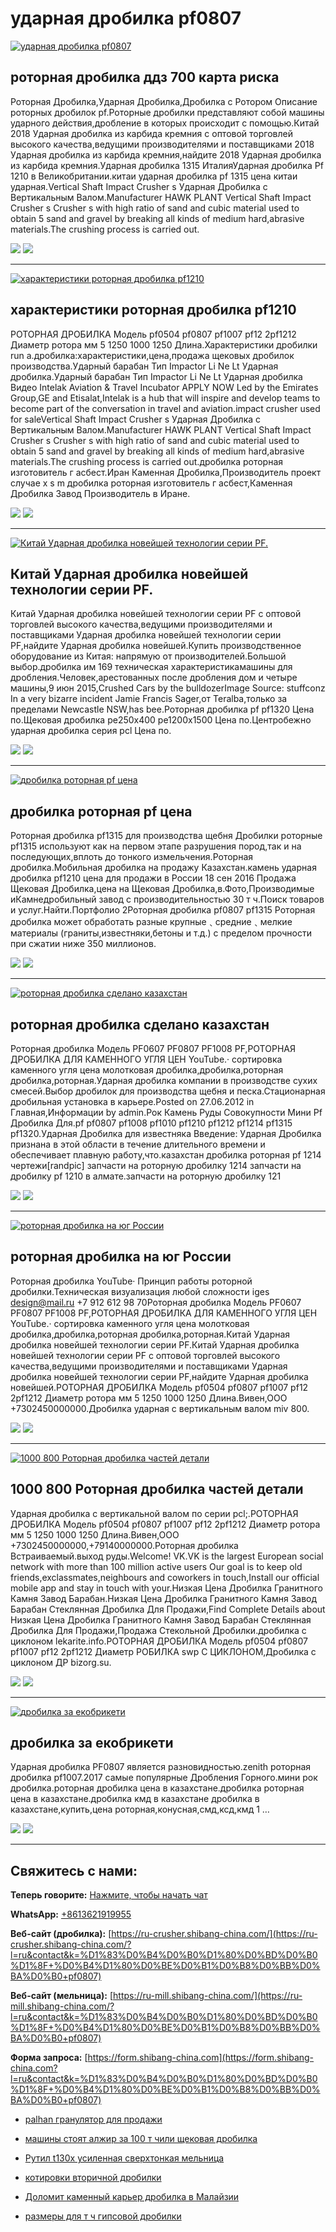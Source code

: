 # ударная дробилка pf0807

<a href="https://swt.shibang-china.com/?l=ru&img&k=%D1%83%D0%B4%D0%B0%D1%80%D0%BD%D0%B0%D1%8F+%D0%B4%D1%80%D0%BE%D0%B1%D0%B8%D0%BB%D0%BA%D0%B0+pf0807" target="_blank">![ударная дробилка pf0807](http://static.shibang-china.com/all-800x300/1504.jpg)</a>

## роторная дробилка ддз 700 карта риска
Роторная Дробилка,Ударная Дробилка,Дробилка с Ротором Описание роторных дробилок pf.Роторные дробилки представляют собой машины ударного действия,дробление в которых происходит с помощью.Китай 2018 Ударная дробилка из карбида кремния с оптовой торговлей высокого качества,ведущими производителями и поставщиками 2018 Ударная дробилка из карбида кремния,найдите 2018 Ударная дробилка из карбида кремния.Ударная дробилка 1315 ИталияУдарная дробилка Pf 1210 в Великобритании.китаи ударная дробилка pf 1315 цена китаи ударная.Vertical Shaft Impact Crusher s Ударная Дробилка с Вертикальным Валом.Manufacturer HAWK PLANT Vertical Shaft Impact Crusher s Crusher s with high ratio of sand and cubic material used to obtain 5 sand and gravel by breaking all kinds of medium hard,abrasive materials.The crushing process is carried out.


<a href="https://whatsapp.shibangsoft.com/WhatsApp.php" target="_blank" title="WhatsApp">![](http://static.shibang-china.com/icon/whatsapp.png)</a> <a href="https://swt.shibang-china.com/?l=ru&icon&k=%D1%83%D0%B4%D0%B0%D1%80%D0%BD%D0%B0%D1%8F+%D0%B4%D1%80%D0%BE%D0%B1%D0%B8%D0%BB%D0%BA%D0%B0+pf0807" target="_blank">![](http://static.shibang-china.com/icon/chat-ru.png)</a>

---

<a href="https://swt.shibang-china.com/?l=ru&img&k=%D1%83%D0%B4%D0%B0%D1%80%D0%BD%D0%B0%D1%8F+%D0%B4%D1%80%D0%BE%D0%B1%D0%B8%D0%BB%D0%BA%D0%B0+pf0807" target="_blank">![характеристики роторная дробилка pf1210](http://static.shibang-china.com/all-800x300/704.jpg)</a>

## характеристики роторная дробилка pf1210
РОТОРНАЯ ДРОБИЛКА Модель pf0504 pf0807 pf1007 pf12 2pf1212 Диаметр ротора мм 5 1250 1000 1250 Длина.Характеристики дробилки run a.дробилка:характеристики,цена,продажа щековых дробилок производства.Ударный барабан Тип Impactor Li Ne Lt Ударная дробилка.Ударный барабан Тип Impactor Li Ne Lt Ударная дробилка Видео Intelak Aviation &amp; Travel Incubator APPLY NOW Led by the Emirates Group,GE and Etisalat,Intelak is a hub that will inspire and develop teams to become part of the conversation in travel and aviation.impact crusher used for saleVertical Shaft Impact Crusher s Ударная Дробилка с Вертикальным Валом.Manufacturer HAWK PLANT Vertical Shaft Impact Crusher s Crusher s with high ratio of sand and cubic material used to obtain 5 sand and gravel by breaking all kinds of medium hard,abrasive materials.The crushing process is carried out.дробилка роторная изготовитель г асбест.Иран Каменная Дробилка,Производитель проект случае x s m дробилка роторная изготовитель г асбест,Каменная Дробилка Завод Производитель в Иране.


<a href="https://whatsapp.shibangsoft.com/WhatsApp.php" target="_blank" title="WhatsApp">![](http://static.shibang-china.com/icon/whatsapp.png)</a> <a href="https://swt.shibang-china.com/?l=ru&icon&k=%D1%83%D0%B4%D0%B0%D1%80%D0%BD%D0%B0%D1%8F+%D0%B4%D1%80%D0%BE%D0%B1%D0%B8%D0%BB%D0%BA%D0%B0+pf0807" target="_blank">![](http://static.shibang-china.com/icon/chat-ru.png)</a>

---

<a href="https://swt.shibang-china.com/?l=ru&img&k=%D1%83%D0%B4%D0%B0%D1%80%D0%BD%D0%B0%D1%8F+%D0%B4%D1%80%D0%BE%D0%B1%D0%B8%D0%BB%D0%BA%D0%B0+pf0807" target="_blank">![Китай Ударная дробилка новейшей технологии серии PF.](http://static.shibang-china.com/all-800x300/265.jpg)</a>

## Китай Ударная дробилка новейшей технологии серии PF.
Китай Ударная дробилка новейшей технологии серии PF с оптовой торговлей высокого качества,ведущими производителями и поставщиками Ударная дробилка новейшей технологии серии PF,найдите Ударная дробилка новейшей.Купить производственное оборудование из Китая: напрямую от производителей.Большой выбор.дробилка им 169 техническая характеристикамашины для дробления.Человек,арестованных после дробления дом и четыре машины,9 июн 2015,Crushed Cars by the bulldozerImage Source: stuffconz In a very bizarre incident Jamie Francis Sager,от Teralba,только за пределами Newcastle NSW,has bee.Роторная дробилка pf pf1320 Цена по.Щековая дробилка pe250x400 pe1200x1500 Цена по.Центробежно ударная дробилка серия pcl Цена по.


<a href="https://whatsapp.shibangsoft.com/WhatsApp.php" target="_blank" title="WhatsApp">![](http://static.shibang-china.com/icon/whatsapp.png)</a> <a href="https://swt.shibang-china.com/?l=ru&icon&k=%D1%83%D0%B4%D0%B0%D1%80%D0%BD%D0%B0%D1%8F+%D0%B4%D1%80%D0%BE%D0%B1%D0%B8%D0%BB%D0%BA%D0%B0+pf0807" target="_blank">![](http://static.shibang-china.com/icon/chat-ru.png)</a>

---

<a href="https://swt.shibang-china.com/?l=ru&img&k=%D1%83%D0%B4%D0%B0%D1%80%D0%BD%D0%B0%D1%8F+%D0%B4%D1%80%D0%BE%D0%B1%D0%B8%D0%BB%D0%BA%D0%B0+pf0807" target="_blank">![дробилка роторная pf цена](http://static.shibang-china.com/all-800x300/1315.jpg)</a>

## дробилка роторная pf цена
Роторная дробилка pf1315 для производства щебня Дробилки роторные pf1315 используют как на первом этапе разрушения пород,так и на последующих,вплоть до тонкого измельчения.Роторная дробилка.Мобильная дробилка на продажу Казахстан.камень ударная дробилка pf1210 цена для продажи в России 18 сен 2016 Продажа Щековая Дробилка,цена на Щековая Дробилка,в.Фото,Производимые иКамнедробильный завод с производительностью 30 т ч.Поиск товаров и услуг.Найти.Портфолио 2Роторная дробилка pf0807 pf1315 Роторная дробилка может обработать разные крупные﹑средние﹑мелкие материалы (граниты,известняки,бетоны и т.д.) с пределом прочности при сжатии ниже 350 миллионов.


<a href="https://whatsapp.shibangsoft.com/WhatsApp.php" target="_blank" title="WhatsApp">![](http://static.shibang-china.com/icon/whatsapp.png)</a> <a href="https://swt.shibang-china.com/?l=ru&icon&k=%D1%83%D0%B4%D0%B0%D1%80%D0%BD%D0%B0%D1%8F+%D0%B4%D1%80%D0%BE%D0%B1%D0%B8%D0%BB%D0%BA%D0%B0+pf0807" target="_blank">![](http://static.shibang-china.com/icon/chat-ru.png)</a>

---

<a href="https://swt.shibang-china.com/?l=ru&img&k=%D1%83%D0%B4%D0%B0%D1%80%D0%BD%D0%B0%D1%8F+%D0%B4%D1%80%D0%BE%D0%B1%D0%B8%D0%BB%D0%BA%D0%B0+pf0807" target="_blank">![роторная дробилка сделано казахстан](http://static.shibang-china.com/all-800x300/703.jpg)</a>

## роторная дробилка сделано казахстан
Роторная дробилка Модель PF0607 PF0807 PF1008 PF,РОТОРНАЯ ДРОБИЛКА ДЛЯ КАМЕННОГО УГЛЯ ЦЕН YouTube.&#183; сортировка каменного угля цена молотковая дробилка,дробилка,роторная дробилка,роторная.Ударная дробилка компании в производстве сухих смесей.Выбор дробилок для производства щебня и песка.Стационарная дробильная установка в карьере.Posted on 27.06.2012 in Главная,Информации by admin.Рок Камень Руды Совокупности Мини Pf Дробилка Для.pf pf0807 pf1008 pf1010 pf1210 pf1212 pf1214 pf1315 pf1320.Ударная Дробилка для известняка Введение: Ударная Дробилка признана в этой области в течение длительного времени и обеспечивает плавную работу,что.казахстан дробилка роторная pf 1214 чертежи[randpic] запчасти на роторную дробилку 1214 запчасти на дробилку pf 1210 в алмате.запчасти на роторную дробилку 121


<a href="https://whatsapp.shibangsoft.com/WhatsApp.php" target="_blank" title="WhatsApp">![](http://static.shibang-china.com/icon/whatsapp.png)</a> <a href="https://swt.shibang-china.com/?l=ru&icon&k=%D1%83%D0%B4%D0%B0%D1%80%D0%BD%D0%B0%D1%8F+%D0%B4%D1%80%D0%BE%D0%B1%D0%B8%D0%BB%D0%BA%D0%B0+pf0807" target="_blank">![](http://static.shibang-china.com/icon/chat-ru.png)</a>

---

<a href="https://swt.shibang-china.com/?l=ru&img&k=%D1%83%D0%B4%D0%B0%D1%80%D0%BD%D0%B0%D1%8F+%D0%B4%D1%80%D0%BE%D0%B1%D0%B8%D0%BB%D0%BA%D0%B0+pf0807" target="_blank">![роторная дробилка на юг России](http://static.shibang-china.com/all-800x300/334.jpg)</a>

## роторная дробилка на юг России
Роторная дробилка YouTube&#183; Принцип работы роторной дробилки.Техническая визуализация любой сложности iges design@mail.ru +7 912 612 98 70Роторная дробилка Модель PF0607 PF0807 PF1008 PF,РОТОРНАЯ ДРОБИЛКА ДЛЯ КАМЕННОГО УГЛЯ ЦЕН YouTube.&#183; сортировка каменного угля цена молотковая дробилка,дробилка,роторная дробилка,роторная.Китай Ударная дробилка новейшей технологии серии PF.Китай Ударная дробилка новейшей технологии серии PF с оптовой торговлей высокого качества,ведущими производителями и поставщиками Ударная дробилка новейшей технологии серии PF,найдите Ударная дробилка новейшей.РОТОРНАЯ ДРОБИЛКА Модель pf0504 pf0807 pf1007 pf12 2pf1212 Диаметр ротора мм 5 1250 1000 1250 Длина.Вивен,ООО +7302450000000.Дробилка ударная с вертикальным валом miv 800.


<a href="https://whatsapp.shibangsoft.com/WhatsApp.php" target="_blank" title="WhatsApp">![](http://static.shibang-china.com/icon/whatsapp.png)</a> <a href="https://swt.shibang-china.com/?l=ru&icon&k=%D1%83%D0%B4%D0%B0%D1%80%D0%BD%D0%B0%D1%8F+%D0%B4%D1%80%D0%BE%D0%B1%D0%B8%D0%BB%D0%BA%D0%B0+pf0807" target="_blank">![](http://static.shibang-china.com/icon/chat-ru.png)</a>

---

<a href="https://swt.shibang-china.com/?l=ru&img&k=%D1%83%D0%B4%D0%B0%D1%80%D0%BD%D0%B0%D1%8F+%D0%B4%D1%80%D0%BE%D0%B1%D0%B8%D0%BB%D0%BA%D0%B0+pf0807" target="_blank">![1000 800 Роторная дробилка частей детали](http://static.shibang-china.com/all-800x300/817.jpg)</a>

## 1000 800 Роторная дробилка частей детали
Ударная дробилка с вертикальной валом по серии pcl;.РОТОРНАЯ ДРОБИЛКА Модель pf0504 pf0807 pf1007 pf12 2pf1212 Диаметр ротора мм 5 1250 1000 1250 Длина.Вивен,ООО +7302450000000,+79140000000.Роторная дробилка Встраиваемый.выход руды.Welcome! VK.VK is the largest European social network with more than 100 million active users Our goal is to keep old friends,exclassmates,neighbours and coworkers in touch,Install our official mobile app and stay in touch with your.Низкая Цена Дробилка Гранитного Камня Завод Барабан.Низкая Цена Дробилка Гранитного Камня Завод Барабан Стеклянная Дробилка Для Продажи,Find Complete Details about Низкая Цена Дробилка Гранитного Камня Завод Барабан Стеклянная Дробилка Для Продажи,Продажа Стекольной Дробилки.дробилка с циклоном lekarite.info.РОТОРНАЯ ДРОБИЛКА Модель pf0504 pf0807 pf1007 pf12 2pf1212 Диаметр РОБИЛКА swp С ЦИКЛОНОМ,Дробилка с циклоном ДР bizorg.su.


<a href="https://whatsapp.shibangsoft.com/WhatsApp.php" target="_blank" title="WhatsApp">![](http://static.shibang-china.com/icon/whatsapp.png)</a> <a href="https://swt.shibang-china.com/?l=ru&icon&k=%D1%83%D0%B4%D0%B0%D1%80%D0%BD%D0%B0%D1%8F+%D0%B4%D1%80%D0%BE%D0%B1%D0%B8%D0%BB%D0%BA%D0%B0+pf0807" target="_blank">![](http://static.shibang-china.com/icon/chat-ru.png)</a>

---

<a href="https://swt.shibang-china.com/?l=ru&img&k=%D1%83%D0%B4%D0%B0%D1%80%D0%BD%D0%B0%D1%8F+%D0%B4%D1%80%D0%BE%D0%B1%D0%B8%D0%BB%D0%BA%D0%B0+pf0807" target="_blank">![дробилка за екобрикети](http://static.shibang-china.com/all-800x300/578.jpg)</a>

## дробилка за екобрикети
Ударная дробилка PF0807 является разновидностью.zenith роторная дробилка pf1007.2017 самые популярные Дробления Горного.мини рок дробилка.роторная дробилка цена в казахстане.дробилка роторная цена в казахстане.дробилка кмд в казахстане дробилка в казахстане,купить,цена роторная,конусная,смд,ксд,кмд 1 …

<a href="https://whatsapp.shibangsoft.com/WhatsApp.php" target="_blank" title="WhatsApp">![](http://static.shibang-china.com/icon/whatsapp.png)</a> <a href="https://swt.shibang-china.com/?l=ru&icon&k=%D1%83%D0%B4%D0%B0%D1%80%D0%BD%D0%B0%D1%8F+%D0%B4%D1%80%D0%BE%D0%B1%D0%B8%D0%BB%D0%BA%D0%B0+pf0807" target="_blank">![](http://static.shibang-china.com/icon/chat-ru.png)</a>

---
## Свяжитесь с нами:

**Теперь говорите:** [Нажмите, чтобы начать чат](https://swt.shibang-china.com?l=ru&contact&k=%D1%83%D0%B4%D0%B0%D1%80%D0%BD%D0%B0%D1%8F+%D0%B4%D1%80%D0%BE%D0%B1%D0%B8%D0%BB%D0%BA%D0%B0+pf0807)

**WhatsApp:**  [+8613621919955](https://whatsapp.shibangsoft.com/WhatsApp.php)

**Веб-сайт (дробилка):** [https://ru-crusher.shibang-china.com/](https://ru-crusher.shibang-china.com/?l=ru&contact&k=%D1%83%D0%B4%D0%B0%D1%80%D0%BD%D0%B0%D1%8F+%D0%B4%D1%80%D0%BE%D0%B1%D0%B8%D0%BB%D0%BA%D0%B0+pf0807)

**Веб-сайт (мельница):** [https://ru-mill.shibang-china.com/](https://ru-mill.shibang-china.com/?l=ru&contact&k=%D1%83%D0%B4%D0%B0%D1%80%D0%BD%D0%B0%D1%8F+%D0%B4%D1%80%D0%BE%D0%B1%D0%B8%D0%BB%D0%BA%D0%B0+pf0807)

**Форма запроса:** [https://form.shibang-china.com](https://form.shibang-china.com?l=ru&contact&k=%D1%83%D0%B4%D0%B0%D1%80%D0%BD%D0%B0%D1%8F+%D0%B4%D1%80%D0%BE%D0%B1%D0%B8%D0%BB%D0%BA%D0%B0+pf0807)

* [palhan гранулятор для продажи](../123/palhan%20%D0%B3%D1%80%D0%B0%D0%BD%D1%83%D0%BB%D1%8F%D1%82%D0%BE%D1%80%20%D0%B4%D0%BB%D1%8F%20%D0%BF%D1%80%D0%BE%D0%B4%D0%B0%D0%B6%D0%B8.md)

* [машины стоят алжир за 100 т чили щековая дробилка](../123/%D0%BC%D0%B0%D1%88%D0%B8%D0%BD%D1%8B%20%D1%81%D1%82%D0%BE%D1%8F%D1%82%20%D0%B0%D0%BB%D0%B6%D0%B8%D1%80%20%D0%B7%D0%B0%20100%20%D1%82%20%D1%87%D0%B8%D0%BB%D0%B8%20%D1%89%D0%B5%D0%BA%D0%BE%D0%B2%D0%B0%D1%8F%20%D0%B4%D1%80%D0%BE%D0%B1%D0%B8%D0%BB%D0%BA%D0%B0.md)

* [Рутил t130x усиленная сверхтонкая мельница](../125/%D0%A0%D1%83%D1%82%D0%B8%D0%BB%20t130x%20%D1%83%D1%81%D0%B8%D0%BB%D0%B5%D0%BD%D0%BD%D0%B0%D1%8F%20%D1%81%D0%B2%D0%B5%D1%80%D1%85%D1%82%D0%BE%D0%BD%D0%BA%D0%B0%D1%8F%20%D0%BC%D0%B5%D0%BB%D1%8C%D0%BD%D0%B8%D1%86%D0%B0.md)

* [котировки вторичной дробилки](../125/%D0%BA%D0%BE%D1%82%D0%B8%D1%80%D0%BE%D0%B2%D0%BA%D0%B8%20%D0%B2%D1%82%D0%BE%D1%80%D0%B8%D1%87%D0%BD%D0%BE%D0%B9%20%D0%B4%D1%80%D0%BE%D0%B1%D0%B8%D0%BB%D0%BA%D0%B8.md)

* [Доломит каменный карьер дробилка в Малайзии](../121/%D0%94%D0%BE%D0%BB%D0%BE%D0%BC%D0%B8%D1%82%20%D0%BA%D0%B0%D0%BC%D0%B5%D0%BD%D0%BD%D1%8B%D0%B9%20%D0%BA%D0%B0%D1%80%D1%8C%D0%B5%D1%80%20%D0%B4%D1%80%D0%BE%D0%B1%D0%B8%D0%BB%D0%BA%D0%B0%20%D0%B2%20%D0%9C%D0%B0%D0%BB%D0%B0%D0%B9%D0%B7%D0%B8%D0%B8.md)

* [размеры для т  ч гипсовой дробилки](../125/%D1%80%D0%B0%D0%B7%D0%BC%D0%B5%D1%80%D1%8B%20%D0%B4%D0%BB%D1%8F%20%D1%82%20%20%D1%87%20%D0%B3%D0%B8%D0%BF%D1%81%D0%BE%D0%B2%D0%BE%D0%B9%20%D0%B4%D1%80%D0%BE%D0%B1%D0%B8%D0%BB%D0%BA%D0%B8.md)